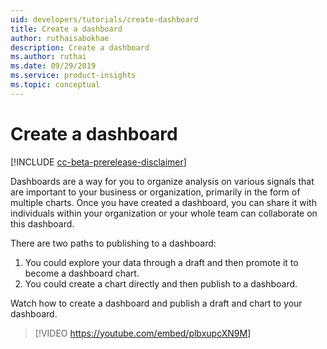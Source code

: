 ```yaml
---
uid: developers/tutorials/create-dashboard
title: Create a dashboard
author: ruthaisabokhae
description: Create a dashboard
ms.author: ruthai
ms.date: 09/29/2019
ms.service: product-insights
ms.topic: conceptual
---
```

# Create a dashboard

[!INCLUDE [cc-beta-prerelease-disclaimer]( includes/cc-beta-prerelease-disclaimer.md)]

Dashboards are a way for you to organize analysis on various signals that are important to your business or organization, primarily in the form of multiple charts. Once you have created a dashboard, you can share it with individuals within your organization or your whole team can collaborate on this dashboard.  

There are two paths to publishing to a dashboard:

1. You could explore your data through a draft and then promote it to become a dashboard chart.
2. You could create a chart directly and then publish to a dashboard.

Watch how to create a dashboard and publish a draft and chart to your dashboard.

>[!VIDEO <https://youtube.com/embed/plbxupcXN9M]>
